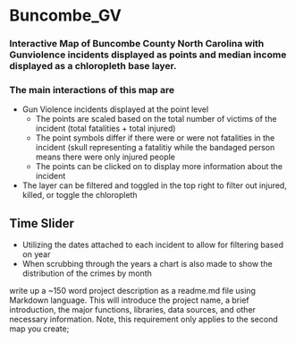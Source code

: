 # Buncombe_GV

### Interactive Map of Buncombe County North Carolina with Gunviolence incidents displayed as points and median income displayed as a chloropleth base layer. 

### The main interactions of this map are 
  + Gun Violence incidents displayed at the point level
    + The points are scaled based on the total number of victims of the incident (total fatalities + total injured)
    + The point symbols differ if there were or were not fatalities in the incident (skull representing a fatalitiy while the bandaged person means there were only injured people
    + The points can be clicked on to display more information about the incident
  + The layer can be filtered and toggled in the top right to filter out injured, killed, or toggle the chloropleth

## Time Slider
  + Utilizing the dates attached to each incident to allow for filtering based on year
  + When scrubbing through the years a chart is also made to show the distribution of the crimes by month



write up a ~150 word project description as a readme.md file using Markdown language. This will introduce the project
name, a brief introduction, the major functions, libraries, data sources, and other necessary information. Note, this
requirement only applies to the second map you create;
